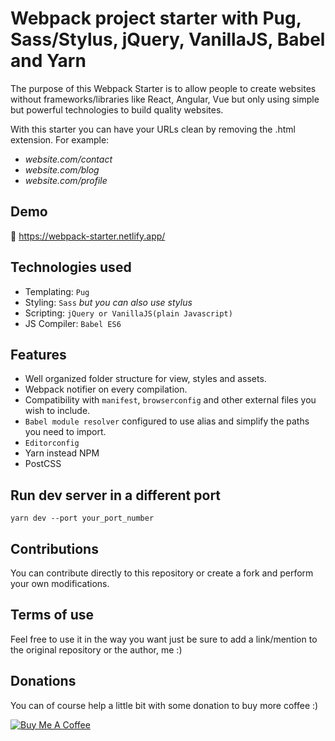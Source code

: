 Webpack project starter with Pug, Sass/Stylus, jQuery, VanillaJS, Babel and Yarn
===================

The purpose of this Webpack Starter is to allow people to create websites without frameworks/libraries like React, Angular, Vue but only using simple but powerful technologies to build quality websites.

With this starter you can have your URLs clean by removing the .html extension. For example:

- *website.com/contact*
- *website.com/blog*
- *website.com/profile*

## Demo

🔗 https://webpack-starter.netlify.app/

## Technologies used

- Templating: `Pug`
- Styling: `Sass` *but you can also use stylus*
- Scripting: `jQuery or VanillaJS(plain Javascript)`
- JS Compiler: `Babel ES6`

## Features

- Well organized folder structure for view, styles and assets.
- Webpack notifier on every compilation.
- Compatibility with `manifest`, `browserconfig` and other external files you wish to include.
- `Babel module resolver` configured to use alias and simplify the paths you need to import.
- `Editorconfig`
- Yarn instead NPM
- PostCSS

## Run dev server in a different port
```
yarn dev --port your_port_number
```

## Contributions

You can contribute directly to this repository or create a fork and perform your own modifications.

## Terms of use

Feel free to use it in the way you want just be sure to add a link/mention to the original repository or the author, me :)

## Donations

You can of course help a little bit with some donation to buy more coffee :)

<a href="https://www.buymeacoffee.com/edgardo" target="_blank"><img src="https://www.buymeacoffee.com/assets/img/custom_images/orange_img.png" alt="Buy Me A Coffee" style="height: auto !important;width: auto !important;" ></a>
